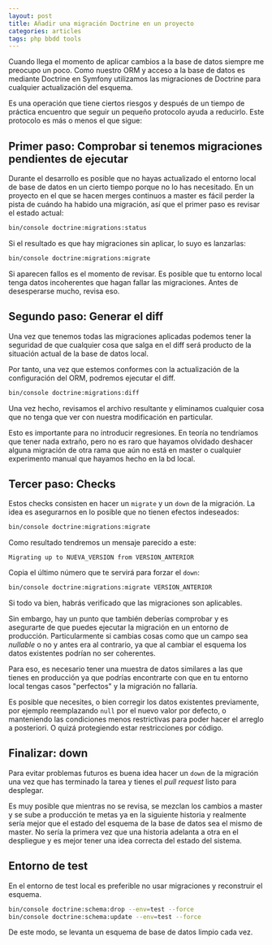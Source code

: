 ```yaml
---
layout: post
title: Añadir una migración Doctrine en un proyecto
categories: articles
tags: php bbdd tools
---
```


Cuando llega el momento de aplicar cambios a la base de datos siempre me preocupo un poco. Como nuestro ORM y acceso a la base de datos es mediante Doctrine en Symfony utilizamos las migraciones de Doctrine para cualquier actualización del esquema.

Es una operación que tiene ciertos riesgos y después de un tiempo de práctica encuentro que seguir un pequeño protocolo ayuda a reducirlo. Este protocolo es más o menos el que sigue:

## Primer paso: Comprobar si tenemos migraciones pendientes de ejecutar

Durante el desarrollo es posible que no hayas actualizado el entorno local de base de datos en un cierto tiempo porque no lo has necesitado. En un proyecto en el que se hacen merges continuos a master es fácil perder la pista de cuándo ha habido una migración, así que el primer paso es revisar el estado actual:

```bash
bin/console doctrine:migrations:status
```

Si el resultado es que hay migraciones sin aplicar, lo suyo es lanzarlas:

```bash
bin/console doctrine:migrations:migrate
```

Si aparecen fallos es el momento de revisar. Es posible que tu entorno local tenga datos incoherentes que hagan fallar las migraciones. Antes de desesperarse mucho, revisa eso.

## Segundo paso: Generar el diff

Una vez que tenemos todas las migraciones aplicadas podemos tener la seguridad de que cualquier cosa que salga en el diff será producto de la situación actual de la base de datos local. 

Por tanto, una vez que estemos conformes con la actualización de la configuración del ORM, podremos ejecutar el diff.

```bash
bin/console doctrine:migrations:diff
```

Una vez hecho, revisamos el archivo resultante y eliminamos cualquier cosa que no tenga que ver con nuestra modificación en particular. 

Esto es importante para no introducir regresiones. En teoría no tendríamos que tener nada extraño, pero no es raro que hayamos olvidado deshacer alguna migración de otra rama que aún no está en master o cualquier experimento manual que hayamos hecho en la bd local.

## Tercer paso: Checks

Estos checks consisten en hacer un `migrate` y un `down` de la migración. La idea es asegurarnos en lo posible que no tienen efectos indeseados:

```bash
bin/console doctrine:migrations:migrate
```

Como resultado tendremos un mensaje parecido a este:

```
Migrating up to NUEVA_VERSION from VERSION_ANTERIOR
```

Copia el último número que te servirá para forzar el `down`:

```bash
bin/console doctrine:migrations:migrate VERSION_ANTERIOR
```

Si todo va bien, habrás verificado que las migraciones son aplicables.

Sin embargo, hay un punto que también deberías comprobar y es asegurarte de que puedes ejecutar la migración en un entorno de producción. Particularmente si cambias cosas como que un campo sea *nullable* o no y antes era al contrario, ya que al cambiar el esquema los datos existentes podrían no ser coherentes.

Para eso, es necesario tener una muestra de datos similares a las que tienes en producción ya que podrías encontrarte con que en tu entorno local tengas casos "perfectos" y la migración no fallaría.

Es posible que necesites, o bien corregir los datos existentes previamente, por ejemplo reemplazando `null` por el nuevo valor por defecto, o manteniendo las condiciones menos restrictivas para poder hacer el arreglo a posteriori. O quizá protegiendo estar restricciones por código.

## Finalizar: down

Para evitar problemas futuros es buena idea hacer un `down` de la migración una vez que has terminado la tarea y tienes el _pull request_ listo para desplegar. 
 
Es muy posible que mientras no se revisa, se mezclan los cambios a master y se sube a producción te metas ya en la siguiente historia y realmente sería mejor que el estado del esquema de la base de datos sea el mismo de master. No sería la primera vez que una historia adelanta a otra en el despliegue y es mejor tener una idea correcta del estado del sistema.

## Entorno de test

En el entorno de test local es preferible no usar migraciones y reconstruir el esquema.

```bash
bin/console doctrine:schema:drop --env=test --force
bin/console doctrine:schema:update --env=test --force
```

De este modo, se levanta un esquema de base de datos limpio cada vez.

